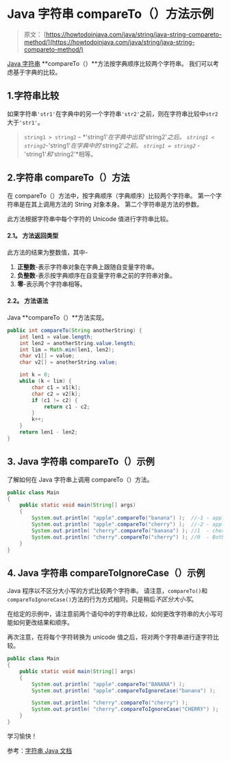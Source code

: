 # Java 字符串 compareTo（）方法示例

> 原文： [https://howtodoinjava.com/java/string/java-string-compareto-method/](https://howtodoinjava.com/java/string/java-string-compareto-method/)

[Java 字符串](https://howtodoinjava.com/java-string/) **compareTo（）**方法按字典顺序比较两个字符串。 我们可以考虑基于字典的比较。

## 1.字符串比较

如果字符串`'str1'`在字典中的另一个字符串`'str2'`之前，则在字符串比较中`str2`大于`'str1'`。

> `string1 > string2` – *'string1'*在字典中出现*'string2'*之后。
> `string1 < string2`-*'string1'*在字典中的*'string2'*之前。
> `string1 = string2` -*'string1'*和*'string2'*相等。

## 2.字符串 compareTo（）方法

在 compareTo（）方法中，按字典顺序（字典顺序）比较两个字符串。 第一个字符串是在其上调用方法的 String 对象本身。 第二个字符串是方法的参数。

此方法根据字符串中每个字符的 Unicode 值进行字符串比较。

#### 2.1。 方法返回类型

此方法的结果为整数值，其中-

1.  **正整数**-表示字符串对象在字典上跟随自变量字符串。
2.  **负整数**-表示按字典顺序在自变量字符串之前的字符串对象。
3.  **零**-表示两个字符串相等。

#### 2.2。 方法语法

Java **compareTo（）**方法实现。

```java
public int compareTo(String anotherString) {
    int len1 = value.length;
    int len2 = anotherString.value.length;
    int lim = Math.min(len1, len2);
    char v1[] = value;
    char v2[] = anotherString.value;

    int k = 0;
    while (k < lim) {
        char c1 = v1[k];
        char c2 = v2[k];
        if (c1 != c2) {
            return c1 - c2;
        }
        k++;
    }
    return len1 - len2;
}

```

## 3\. Java 字符串 compareTo（）示例

了解如何在 Java 字符串上调用 compareTo（）方法。

```java
public class Main 
{
    public static void main(String[] args) 
    {
        System.out.println( "apple".compareTo("banana") );  //-1 - apple comes before banana
        System.out.println( "apple".compareTo("cherry") );  //-2 - apple comes before cherry
        System.out.println( "cherry".compareTo("banana") ); //1  - cherry comes after banana
        System.out.println( "cherry".compareTo("cherry") ); //0  - Both strings are equal
    }
}

```

## 4\. Java 字符串 compareToIgnoreCase（）示例

Java 程序以不区分大小写的方式比较两个字符串。 请注意，`compareTo()`和`compareToIgnoreCase()`方法的行为方式相同，只是稍后*不区分大小写*。

在给定的示例中，请注意前两个语句中的字符串比较，如何更改字符串的大小写可能如何更改结果和顺序。

再次注意，在将每个字符转换为 unicode 值之后，将对两个字符串进行逐字符比较。

```java
public class Main 
{
    public static void main(String[] args) 
    {
        System.out.println( "apple".compareTo("BANANA") );                     //31
        System.out.println( "apple".compareToIgnoreCase("banana") );            //-1

        System.out.println( "cherry".compareTo("cherry") );                     //0
        System.out.println( "cherry".compareToIgnoreCase("CHERRY") );           //0
    }
}

```

学习愉快！

参考：[字符串 Java 文档](https://docs.oracle.com/javase/9/docs/api/java/lang/String.html)